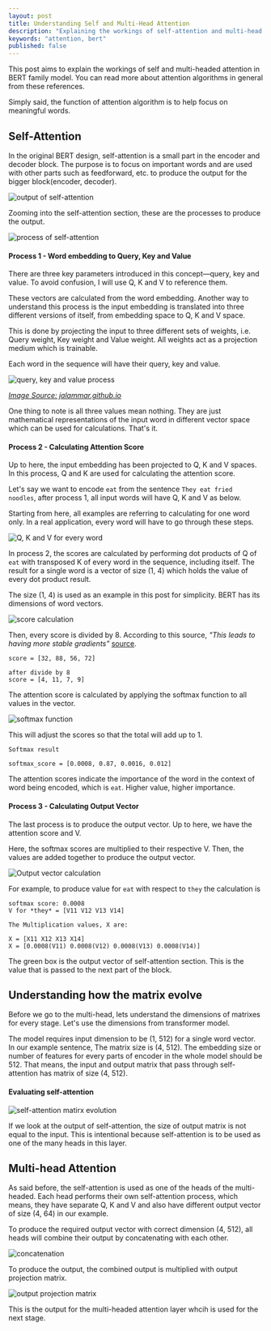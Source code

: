 ```yaml
---
layout: post
title: Understanding Self and Multi-Head Attention
description: "Explaining the workings of self-attention and multi-head attention"
keywords: "attention, bert"
published: false
---
```


This post aims to explain the workings of self and multi-headed attention in BERT family model. You can read more about attention algorithms in general from these references. 

Simply said, the function of attention algorithm is to help focus on meaningful words.

## Self-Attention

In the original BERT design, self-attention is a small part in the encoder and decoder block. The purpose is to focus on important words and are used with other parts such as feedforward, etc. to produce the output for the bigger block(encoder, decoder).

![output of self-attention](/assets/images/self-attention-input-output.png)

Zooming into the self-attention section, these are the processes to produce the output.

![process of self-attention](/assets/images/self-attention-process.png)

#### Process 1 - Word embedding to Query, Key and Value

There are three key parameters introduced in this concept—query, key and value. To avoid confusion, I will use Q, K and V to reference them.

These vectors are calculated from the word embedding. Another way to understand this process is the input embedding is translated into three different versions of itself, from embedding space to Q, K and V space.

This is done by projecting the input to three different sets of weights, i.e. Query weight, Key weight and Value weight. All weights act as a projection medium which is trainable. 

Each word in the sequence will have their query, key and value. 

![query, key and value process](/assets/images/transformer_self_attention_vec.png)

[*Image Source: jalammar.github.io*](https://jalammar.github.io/illustrated-transformer/)

One thing to note is all three values mean nothing. They are just mathematical representations of the input word in different vector space which can be used for calculations. That's it.  

#### Process 2 - Calculating Attention Score

Up to here, the input embedding has been projected to Q, K and V spaces. In this process, Q and K are used for calculating the attention score. 

Let's say we want to encode ```eat``` from the sentence ```They eat fried noodles```, after process 1, all input words will have Q, K and V as below.

Starting from here, all examples are referring to calculating for one word only. In a real application, every word will have to go through these steps.

![Q, K and V for every word](/assets/images/qkv_result.png)

In process 2, the scores are calculated by performing dot products of Q of ```eat``` with transposed K of every word in the sequence, including itself. The result for a single word is a vector of size (1, 4) which holds the value of every dot product result.

The size (1, 4) is used as an example in this post for simplicity. BERT has its dimensions of word vectors. 

![score calculation](/assets/images/score_calculation.png)

Then, every score is divided by 8. According to this source, *"This leads to having more stable gradients"* [source](https://jalammar.github.io/illustrated-transformer/). 

```
score = [32, 88, 56, 72]

after divide by 8
score = [4, 11, 7, 9]
```
The attention score is calculated by applying the softmax function to all values in the vector.

![softmax function](/assets/images/softmax_function.png)

This will adjust the scores so that the total will add up to 1.

```
Softmax result

softmax_score = [0.0008, 0.87, 0.0016, 0.012]

```
The attention scores indicate the importance of the word in the context of word being encoded, which is ```eat```. Higher value, higher importance.

#### Process 3 - Calculating Output Vector

The last process is to produce the output vector. Up to here, we have the attention score and V. 

Here, the softmax scores are multiplied to their respective V. Then, the values are added together to produce the output vector. 

![Output vector calculation](/assets/images/attention_score.png)

For example, to produce value for ```eat``` with respect to ```they``` the calculation is

```
softmax score: 0.0008
V for *they* = [V11 V12 V13 V14]

The Multiplication values, X are:

X = [X11 X12 X13 X14]
X = [0.0008(V11) 0.0008(V12) 0.0008(V13) 0.0008(V14)]
```

The green box is the output vector of self-attention section. This is the value that is passed to the next part of the block.

## Understanding how the matrix evolve

Before we go to the multi-head, lets understand the dimensions of matrixes for every stage. Let's use the dimensions from transformer model.

The model requires input dimension to be (1, 512) for a single word vector. In our example sentence, The matrix size is (4, 512). The embedding size or number of features for every parts of encoder in the whole model should be 512. That means, the input and output matrix that pass through self-attention has matrix of size (4, 512).

#### Evaluating self-attention

![self-attention matirx evolution](/assets/images/self-attention-evolution.png)

If we look at the output of self-attention, the size of output matrix is not equal to the input. This is intentional because self-attention is to be used as one of the many heads in this layer.

## Multi-head Attention

As said before, the self-attention is used as one of the heads of the multi-headed. Each head performs their own self-attention process, which means, they have separate Q, K and V and also have different output vector of size (4, 64) in our example.

To produce the required output vector with correct dimension (4, 512), all heads will combine their output by concatenating with each other.

![concatenation]()

To produce the output, the combined output is multiplied with output projection matrix.

![output projection matrix](/assets/images/multi-head-evolution.png)

This is the output for the multi-headed attention layer whcih is used for the next stage.
